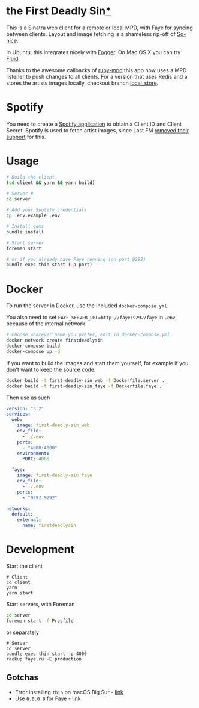 # the First Deadly Sin[\*](http://www.imdb.com/title/tt0080738/)

This is a Sinatra web client for a remote or local MPD, with Faye for syncing between clients.
Layout and image fetching is a shameless rip-off of [So-nice](https://github.com/sunny/so-nice).

In Ubuntu, this integrates nicely with [Fogger](https://apps.ubuntu.com/cat/applications/fogger/).
On Mac OS X you can try [Fluid](http://fluidapp.com/).

Thanks to the awesome callbacks of [ruby-mpd](https://github.com/archSeer/ruby-mpd) this app now uses a MPD listener to push changes to all clients.
For a version that uses Redis and a stores the artists images locally, checkout branch [local_store](https://github.com/joenas/first-deadly-sin/tree/local_store).

# Spotify

You need to create a [Spotify application](https://developer.spotify.com/my-applications) to obtain a Client ID and Client Secret. Spotify is used to fetch artist images, since Last FM [removed their support](https://www.reddit.com/r/lastfm/comments/bjwcqh/api_announcement_lastfm_support_community/) for this.

# Usage

```bash
# Build the client
(cd client && yarn && yarn build)

# Server #
cd server

# Add your Spotify credentials
cp .env.example .env

# Install gems
bundle install

# Start server
foreman start

# or if you already have Faye running (on port 9292)
bundle exec thin start (-p port)
```

# Docker

To run the server in Docker, use the included `docker-compose.yml`.

You also need to set `FAYE_SERVER_URL=http://faye:9292/faye` in `.env`, because of the internal network.

```bash
# Choose whatever name you prefer, edit in docker-compose.yml
docker network create firstdeadlysin
docker-compose build
docker-compose up -d
```

If you want to build the images and start them yourself, for example if you don't want to keep the source code.

```bash
docker build -t first-deadly-sin_web -f Dockerfile.server .
docker build -t first-deadly-sin_faye -f Dockerfile.faye .
```

Then use as such

```yaml
version: "3.2"
services:
  web:
    image: first-deadly-sin_web
    env_file:
      - ./.env
    ports:
      - "4000:4000"
    environment:
      PORT: 4000

  faye:
    image: first-deadly-sin_faye
    env_file:
      - ./.env
    ports:
      - "9292:9292"

networks:
  default:
    external:
      name: firstdeadlysin
```

# Development

Start the client

```
# Client
cd client
yarn
yarn start
```

Start servers, with Foreman

```bash
cd server
foreman start -f Procfile
```

or separately

```
# Server
cd server
bundle exec thin start -p 4000
rackup faye.ru -E production
```


## Gotchas

- Error installing `thin` on macOS Big Sur - [link](https://github.com/macournoyer/thin/issues/365#issuecomment-692063842)
- Use `0.0.0.0` for Faye - [link](https://github.com/faye/faye/commit/fc6481be4374845c45ba3b5222efed43c378a505)